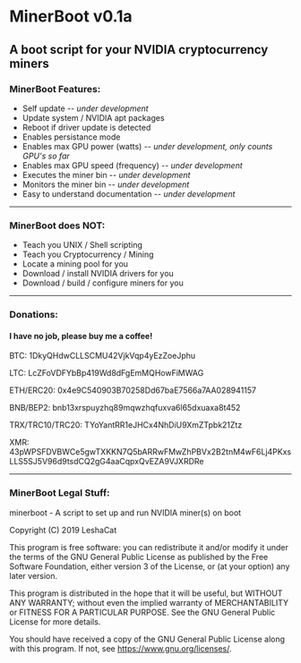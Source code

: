 # MinerBoot v0.1a
A boot script for your NVIDIA cryptocurrency miners
----
### MinerBoot Features:

- Self update -- *under development*
- Update system / NVIDIA apt packages
- Reboot if driver update is detected
- Enables persistance mode
- Enables max GPU power (watts) -- *under development, only counts GPU's so far*
- Enables max GPU speed (frequency) -- *under development*
- Executes the miner bin -- *under development*
- Monitors the miner bin -- *under development*
- Easy to understand documentation -- *under development*

----
### MinerBoot does NOT:

- Teach you UNIX / Shell scripting
- Teach you Cryptocurrency / Mining
- Locate a mining pool for you
- Download / install NVIDIA drivers for you
- Download / build / configure miners for you

----
### Donations:

#### I have no job, please buy me a coffee!

BTC: 1DkyQHdwCLLSCMU42VjkVqp4yEzZoeJphu

LTC: LcZFoVDFYbBp419Wd8dFgEmMQHowFiMWAG

ETH/ERC20: 0x4e9C540903B70258Dd67baE7566a7AA028941157

BNB/BEP2: bnb13xrspuyzhq89mqwzhqfuxva6l65dxuaxa8t452

TRX/TRC10/TRC20: TYoYantRR1eJHCx4NhDiU9XmZTpbk21Ztz

XMR: 43pWPSFDVBWCe5gwTXKKN7Q5bARRwFMwZhPBVx2B2tnM4wF6Lj4PKxsLLS5SJ5V96d9tsdCQ2gG4aaCqpxQvEZA9VJXRDRe

----
### MinerBoot Legal Stuff:
minerboot - A script to set up and run NVIDIA miner(s) on boot 

Copyright (C) 2019 LeshaCat

This program is free software: you can redistribute it and/or modify
it under the terms of the GNU General Public License as published by
the Free Software Foundation, either version 3 of the License, or
(at your option) any later version.

This program is distributed in the hope that it will be useful,
but WITHOUT ANY WARRANTY; without even the implied warranty of
MERCHANTABILITY or FITNESS FOR A PARTICULAR PURPOSE.  See the
GNU General Public License for more details.

You should have received a copy of the GNU General Public License
along with this program.  If not, see <https://www.gnu.org/licenses/>.
